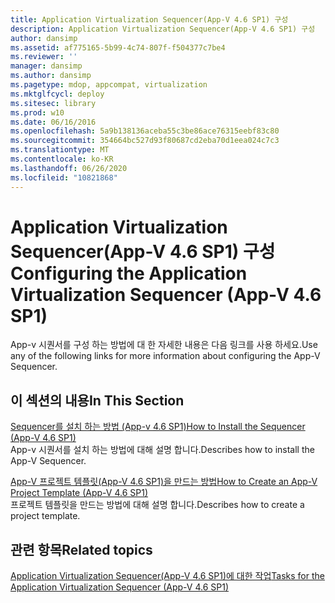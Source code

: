 ```yaml
---
title: Application Virtualization Sequencer(App-V 4.6 SP1) 구성
description: Application Virtualization Sequencer(App-V 4.6 SP1) 구성
author: dansimp
ms.assetid: af775165-5b99-4c74-807f-f504377c7be4
ms.reviewer: ''
manager: dansimp
ms.author: dansimp
ms.pagetype: mdop, appcompat, virtualization
ms.mktglfcycl: deploy
ms.sitesec: library
ms.prod: w10
ms.date: 06/16/2016
ms.openlocfilehash: 5a9b138136aceba55c3be86ace76315eebf83c80
ms.sourcegitcommit: 354664bc527d93f80687cd2eba70d1eea024c7c3
ms.translationtype: MT
ms.contentlocale: ko-KR
ms.lasthandoff: 06/26/2020
ms.locfileid: "10821868"
---
```

# <span data-ttu-id="41ca5-103">Application Virtualization Sequencer(App-V 4.6 SP1) 구성</span><span class="sxs-lookup"><span data-stu-id="41ca5-103">Configuring the Application Virtualization Sequencer (App-V 4.6 SP1)</span></span>


<span data-ttu-id="41ca5-104">App-v 시퀀서를 구성 하는 방법에 대 한 자세한 내용은 다음 링크를 사용 하세요.</span><span class="sxs-lookup"><span data-stu-id="41ca5-104">Use any of the following links for more information about configuring the App-V Sequencer.</span></span>

## <span data-ttu-id="41ca5-105">이 섹션의 내용</span><span class="sxs-lookup"><span data-stu-id="41ca5-105">In This Section</span></span>


<a href="" id="how-to-install-the-sequencer---app-v-4-6-sp1-"></a>[<span data-ttu-id="41ca5-106">Sequencer를 설치 하는 방법 (App-v 4.6 SP1)</span><span class="sxs-lookup"><span data-stu-id="41ca5-106">How to Install the Sequencer (App-V 4.6 SP1)</span></span>](how-to-install-the-sequencer---app-v-46-sp1-.md)  
<span data-ttu-id="41ca5-107">App-v 시퀀서를 설치 하는 방법에 대해 설명 합니다.</span><span class="sxs-lookup"><span data-stu-id="41ca5-107">Describes how to install the App-V Sequencer.</span></span>

<a href="" id="how-to-create-an-app-v-project-template--app-v-4-6-sp1-"></a>[<span data-ttu-id="41ca5-108">App-V 프로젝트 템플릿(App-V 4.6 SP1)을 만드는 방법</span><span class="sxs-lookup"><span data-stu-id="41ca5-108">How to Create an App-V Project Template (App-V 4.6 SP1)</span></span>](how-to-create-an-app-v-project-template--app-v-46-sp1-.md)  
<span data-ttu-id="41ca5-109">프로젝트 템플릿을 만드는 방법에 대해 설명 합니다.</span><span class="sxs-lookup"><span data-stu-id="41ca5-109">Describes how to create a project template.</span></span>

## <span data-ttu-id="41ca5-110">관련 항목</span><span class="sxs-lookup"><span data-stu-id="41ca5-110">Related topics</span></span>


[<span data-ttu-id="41ca5-111">Application Virtualization Sequencer(App-V 4.6 SP1)에 대한 작업</span><span class="sxs-lookup"><span data-stu-id="41ca5-111">Tasks for the Application Virtualization Sequencer (App-V 4.6 SP1)</span></span>](tasks-for-the-application-virtualization-sequencer--app-v-46-sp1-.md)

 

 





